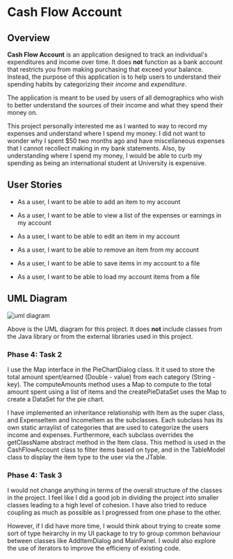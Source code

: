 # Cash Flow Account

## Overview 

**Cash Flow Account** is an application designed to track an individual's expenditures and income over time. It does **not** function as a bank account that restricts you from making purchasing that exceed your balance. Instead, the purpose of this application is to help users to understand their spending habits by categorizing their *income* and *expenditure*.

The application is meant to be used by users of all demographics who wish to better understand the sources of their income and what they spend their money on.

This project personally interested me as I wanted to way to record my expenses and understand where I spend my money. I did not want to wonder why I spent $50 two months ago and have miscellaneous expenses that I cannot recollect making in my bank statements. Also, by understanding where I spend my money, I would be able to curb my spending as being an international student at University is expensive.

## User Stories

- As a user, I want to be able to add an item to my account
- As a user, I want to be able to view a list of the expenses or earnings in my account
- As a user, I want to be able to edit an item in my account
- As a user, I want to be able to remove an item from my account

- As a user, I want to be able to save items in my account to a file
- As a user, I want to be able to load my account items from a file 

## UML Diagram 

![uml diagram](https://github.students.cs.ubc.ca/CPSC210-2020W-T1/project_l7a2y/blob/master/UML_Design_Diagram.png?raw=true)

Above is the UML diagram for this project. It does **not** include classes from the Java library or from the external libraries used in this project.

### Phase 4: Task 2
 
 I use the Map interface in the PieChartDialog class. It it used to store the total amount spent/earned (Double - value) from each category (String - key). The computeAmounts method uses a Map to compute to the total amount spent using a list of items and the createPieDataSet uses the Map to create a DataSet for the pie chart.
 
 I have implemented an inheritance relationship with Item as the super class, and ExpenseItem and IncomeItem as the subclasses. Each subclass has its own static arraylist of categories that are used to categorize the users income and expenses. Furthermore, each subclass overrides the getClassName abstract method in the Item class. This method is used in the CashFlowAccount class to filter items based on type, and in the TableModel class to display the item type to the user via the JTable.

### Phase 4: Task 3

I would not change anything in terms of the overall structure of the classes in the project. I feel like I did a good job in dividing the project into smaller classes leading to a high level of cohesion. I have also tried to reduce coupling as much as possible as I progressed from one phase to the other.

However, if I did have more time, I would think about trying to create some sort of type heirarchy in my UI package to try to group common behaviour between classes like AddItemDialog and MainPanel. I would also explore the use of iterators to improve the efficieny of existing code.

